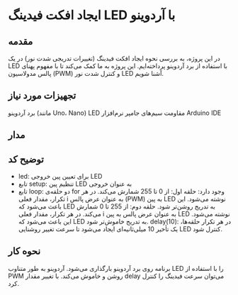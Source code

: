 # ایجاد افکت فیدینگ LED با آردوینو
## مقدمه
در این پروژه، به بررسی نحوه ایجاد افکت فیدینگ (تغییرات تدریجی شدت نور) در یک LED با استفاده از برد آردوینو پرداخته‌ایم. این پروژه به ما کمک می‌کند تا با مفهوم پهنای پالس مدولاسیون (PWM) و کنترل شدت نور LED آشنا شویم.

## تجهیزات مورد نیاز
برد آردوینو (مانند Uno، Nano)
LED
مقاومت
سیم‌های جامپر
نرم‌افزار Arduino IDE
## مدار


## توضیح کد
* led: برای تعیین پین خروجی LED
* تابع setup:
تنظیم پین LED به عنوان خروجی
* تابع loop:
دو حلقه‌ی for وجود دارد:
حلقه اول: از 0 تا 255 شمارش می‌کند. در هر تکرار، مقدار فعلی i به عنوان عرض پالس (PWM) به پین LED نوشته می‌شود. این باعث می‌شود که LED به تدریج روشن‌تر شود.
حلقه دوم: از 255 تا 0 شمارش می‌کند. در هر تکرار، مقدار فعلی i به عنوان عرض پالس به پین LED نوشته می‌شود. این باعث می‌شود که LED به تدریج خاموش‌تر شود.
delay(10): در هر تکرار حلقه‌ها، یک تأخیر 10 میلی‌ثانیه‌ای ایجاد می‌شود تا سرعت تغییر روشنایی LED کنترل شود.
## نحوه کار
برنامه روی برد آردوینو بارگذاری می‌شود.
آردوینو به طور متناوب LED را با استفاده از PWM روشن و خاموش می‌کند.
با تغییر مقدار delay می‌توان سرعت فیدینگ را کنترل کرد.
